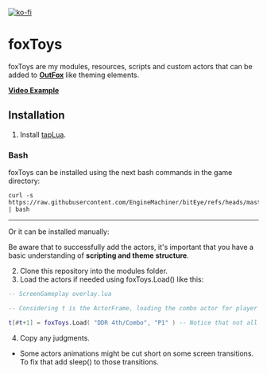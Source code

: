[![ko-fi](https://ko-fi.com/img/githubbutton_sm.svg)](https://ko-fi.com/W7W32691S)

# foxToys

foxToys are my modules, resources, scripts and custom actors that can be added to **[OutFox](https://github.com/TeamRizu/OutFox)** like theming elements.

**[Video Example](https://youtu.be/XTOGAQQ7mzY)**

## Installation

1. Install [tapLua](https://github.com/EngineMachiner/tapLua).

### Bash

foxToys can be installed using the next bash commands in the game directory:

```console
curl -s https://raw.githubusercontent.com/EngineMachiner/bitEye/refs/heads/master/foxToys.sh | bash
```

---

Or it can be installed manually:

Be aware that to successfully add the actors, it's important that you have a basic understanding of **scripting and theme structure**.


2. Clone this repository into the modules folder.
3. Load the actors if needed using foxToys.Load() like this:
```lua
-- ScreenGameplay overlay.lua

-- Considering t is the ActorFrame, loading the combo actor for player 1 would be...

t[#t+1] = foxToys.Load( "DDR 4th/Combo", "P1" ) -- Notice that not all scripts need arguments.
```

4. Copy any judgments.

- Some actors animations might be cut short on some screen transitions. To fix that add sleep() to those transitions.
